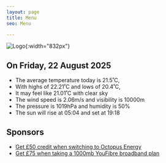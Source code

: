 ```yaml
---
layout: page
title: Menu
seo: Menu

---
```


![Logo](/images/logo.jpg){:width="832px"}

<!-- weather_marker starts -->
## On Friday, 22 August 2025

- The average temperature today is 21.5˚C,
- With highs of 22.21˚C and lows of 20.4˚C,
- It may feel like 21.01˚C with clear sky
- The wind speed is 2.06m/s and visibility is 10000m
- The pressure is 1019hPa and humidity is 50%
- The sun will rise at 05:04 and set at 19:18

<!-- weather_marker ends -->

## Sponsors

- [Get £50 credit when switching to Octopus Energy](https://bit.ly/3oD1nnS)
- [Get £75 when taking a 1000mb YouFibre broadband plan](https://aklam.io/91zWhU?)
